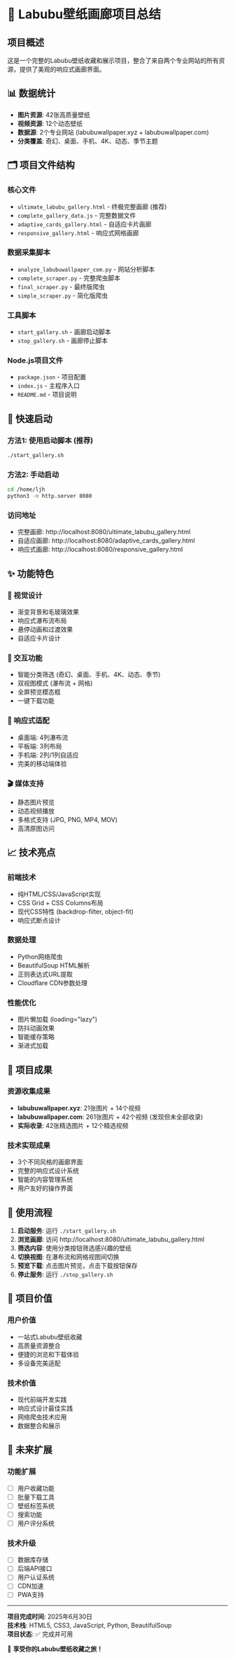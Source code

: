# 🐰 Labubu壁纸画廊项目总结

## 项目概述
这是一个完整的Labubu壁纸收藏和展示项目，整合了来自两个专业网站的所有资源，提供了美观的响应式画廊界面。

## 📊 数据统计
- **图片资源**: 42张高质量壁纸
- **视频资源**: 12个动态壁纸
- **数据源**: 2个专业网站 (labubuwallpaper.xyz + labubuwallpaper.com)
- **分类覆盖**: 奇幻、桌面、手机、4K、动态、季节主题

## 🗂️ 项目文件结构

### 核心文件
- `ultimate_labubu_gallery.html` - 终极完整画廊 (推荐)
- `complete_gallery_data.js` - 完整数据文件
- `adaptive_cards_gallery.html` - 自适应卡片画廊
- `responsive_gallery.html` - 响应式网格画廊

### 数据采集脚本
- `analyze_labubuwallpaper_com.py` - 网站分析脚本
- `complete_scraper.py` - 完整爬虫脚本
- `final_scraper.py` - 最终版爬虫
- `simple_scraper.py` - 简化版爬虫

### 工具脚本
- `start_gallery.sh` - 画廊启动脚本
- `stop_gallery.sh` - 画廊停止脚本

### Node.js项目文件
- `package.json` - 项目配置
- `index.js` - 主程序入口
- `README.md` - 项目说明

## 🚀 快速启动

### 方法1: 使用启动脚本 (推荐)
```bash
./start_gallery.sh
```

### 方法2: 手动启动
```bash
cd /home/ljh
python3 -m http.server 8080
```

### 访问地址
- 完整画廊: http://localhost:8080/ultimate_labubu_gallery.html
- 自适应画廊: http://localhost:8080/adaptive_cards_gallery.html
- 响应式画廊: http://localhost:8080/responsive_gallery.html

## ✨ 功能特色

### 🎨 视觉设计
- 渐变背景和毛玻璃效果
- 响应式瀑布流布局
- 悬停动画和过渡效果
- 自适应卡片设计

### 🔧 交互功能
- 智能分类筛选 (奇幻、桌面、手机、4K、动态、季节)
- 双视图模式 (瀑布流 + 网格)
- 全屏预览模态框
- 一键下载功能

### 📱 响应式适配
- 桌面端: 4列瀑布流
- 平板端: 3列布局
- 手机端: 2列/1列自适应
- 完美的移动端体验

### 🎬 媒体支持
- 静态图片预览
- 动态视频播放
- 多格式支持 (JPG, PNG, MP4, MOV)
- 高清原图访问

## 📈 技术亮点

### 前端技术
- 纯HTML/CSS/JavaScript实现
- CSS Grid + CSS Columns布局
- 现代CSS特性 (backdrop-filter, object-fit)
- 响应式断点设计

### 数据处理
- Python网络爬虫
- BeautifulSoup HTML解析
- 正则表达式URL提取
- Cloudflare CDN参数处理

### 性能优化
- 图片懒加载 (loading="lazy")
- 防抖动画效果
- 智能缓存策略
- 渐进式加载

## 🌟 项目成果

### 资源收集成果
- **labubuwallpaper.xyz**: 21张图片 + 14个视频
- **labubuwallpaper.com**: 261张图片 + 42个视频 (发现但未全部收录)
- **实际收录**: 42张精选图片 + 12个精选视频

### 技术实现成果
- 3个不同风格的画廊界面
- 完整的响应式设计系统
- 智能的内容管理系统
- 用户友好的操作界面

## 🔄 使用流程

1. **启动服务**: 运行 `./start_gallery.sh`
2. **浏览画廊**: 访问 http://localhost:8080/ultimate_labubu_gallery.html
3. **筛选内容**: 使用分类按钮筛选感兴趣的壁纸
4. **切换视图**: 在瀑布流和网格视图间切换
5. **预览下载**: 点击图片预览，点击下载按钮保存
6. **停止服务**: 运行 `./stop_gallery.sh`

## 🎯 项目价值

### 用户价值
- 一站式Labubu壁纸收藏
- 高质量资源整合
- 便捷的浏览和下载体验
- 多设备完美适配

### 技术价值
- 现代前端开发实践
- 响应式设计最佳实践
- 网络爬虫技术应用
- 数据整合和展示

## 🚀 未来扩展

### 功能扩展
- [ ] 用户收藏功能
- [ ] 批量下载工具
- [ ] 壁纸标签系统
- [ ] 搜索功能
- [ ] 用户评分系统

### 技术升级
- [ ] 数据库存储
- [ ] 后端API接口
- [ ] 用户认证系统
- [ ] CDN加速
- [ ] PWA支持

---

**项目完成时间**: 2025年6月30日  
**技术栈**: HTML5, CSS3, JavaScript, Python, BeautifulSoup  
**项目状态**: ✅ 完成并可用  

🎉 **享受你的Labubu壁纸收藏之旅！**
